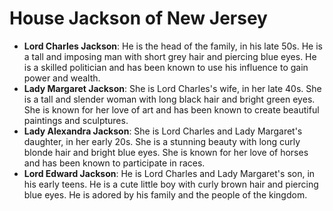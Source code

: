 # House Jackson of New Jersey

- **Lord Charles Jackson**: He is the head of the family, in his late 50s. He is a tall and imposing man with short grey hair and piercing blue eyes. He is a skilled politician and has been known to use his influence to gain power and wealth.
- **Lady Margaret Jackson**: She is Lord Charles's wife, in her late 40s. She is a tall and slender woman with long black hair and bright green eyes. She is known for her love of art and has been known to create beautiful paintings and sculptures.
- **Lady Alexandra Jackson**: She is Lord Charles and Lady Margaret's daughter, in her early 20s. She is a stunning beauty with long curly blonde hair and bright blue eyes. She is known for her love of horses and has been known to participate in races.
- **Lord Edward Jackson**: He is Lord Charles and Lady Margaret's son, in his early teens. He is a cute little boy with curly brown hair and piercing blue eyes. He is adored by his family and the people of the kingdom.
